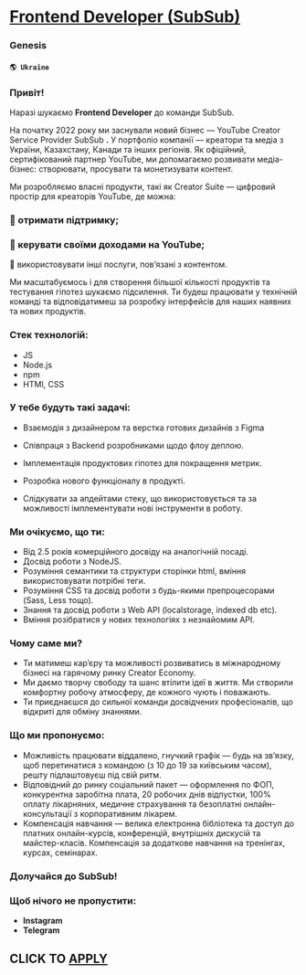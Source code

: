 # [Frontend Developer (SubSub)](https://www.remotewlb.com/apply/frontend-developer-subsub)  
### Genesis  
#### `🌎 Ukraine`  

###

### Привіт!

Наразі шукаємо **Frontend Developer** до команди SubSub.

На початку 2022 року ми заснували новий бізнес — YouTube Creator Service Provider SubSub **.** У портфоліо компанії — креатори та медіа з України, Казахстану, Канади та інших регіонів. Як офіційний, сертифікований партнер YouTube, ми допомагаємо розвивати медіа-бізнес: створювати, просувати та монетизувати контент.

Ми розробляємо власні продукти, такі як Creator Suite — цифровий простір для креаторів YouTube, де можна:

### 🌟 отримати підтримку;

### 🌟 керувати своїми доходами на YouTube;

🌟 використовувати інші послуги, пов’язані з контентом.

Ми масштабуємось і для створення більшої кількості продуктів та тестування гіпотез шукаємо підсилення. Ти будеш працювати у технічній команді та відповідатимеш за розробку інтерфейсів для наших наявних та нових продуктів.

### Стек технологій:

  * JS
  * Node.js
  * npm
  * HTMl, CSS

### У тебе будуть такі задачі:

  * Взаємодія з дизайнером та верстка готових дизайнів з Figma  

  * Співпраця з Backend розробниками щодо флоу деплою.
  * Імплементація продуктових гіпотез для покращення метрик.
  * Розробка нового функціоналу в продукті.
  * Слідкувати за апдейтами стеку, що використовується та за можливості імплементувати нові інструменти в роботу.

### Ми очікуємо, що ти:

  * Від 2.5 років комерційного досвіду на аналогічній посаді.
  * Досвід роботи з NodeJS.
  * Розуміння семантики та структури сторінки html, вміння використовувати потрібні теги.
  * Розуміння CSS та досвід роботи з будь-якими препроцесорами (Sass, Less тощо).
  * Знання та досвід роботи з Web API (localstorage, indexed db etc).
  * Вміння розібратися у нових технологіях з незнайомим API.

### Чому саме ми?

  * Ти матимеш кар’єру та можливості розвиватись в міжнародному бізнесі на гарячому ринку Creator Economy.
  * Ми даємо творчу свободу та шанс втілити ідеї в життя. Ми створили комфортну робочу атмосферу, де кожного чують і поважають.
  * Ти приєднаєшся до сильної команди досвідчених професіоналів, що відкриті для обміну знаннями.

### Що ми пропонуємо:

  * Можливість працювати віддалено, гнучкий графік — будь на звʼязку, щоб перетинатися з командою (з 10 до 19 за київським часом), решту підлаштовуєш під свій ритм.
  * Відповідний до ринку соціальний пакет — оформлення по ФОП, конкурентна заробітна плата, 20 робочих днів відпустки, 100% оплату лікарняних, медичне страхування та безоплатні онлайн-консультації з корпоративним лікарем.
  * Компенсація навчання — велика електронна бібліотека та доступ до платних онлайн-курсів, конференцій, внутрішніх дискусій та майстер-класів. Компенсація за додаткове навчання на тренінгах, курсах, семінарах.

### Долучайся до SubSub!

### Щоб нічого не пропустити:

  * **Instagram**
  * **Telegram**

  
## CLICK TO [APPLY](https://www.remotewlb.com/apply/frontend-developer-subsub)

